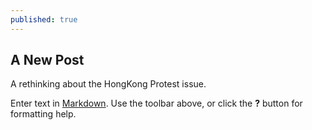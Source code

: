 ```yaml
---
published: true
---
```

## A New Post

A rethinking about the HongKong Protest issue.

Enter text in [Markdown](http://daringfireball.net/projects/markdown/). Use the toolbar above, or click the **?** button for formatting help.
